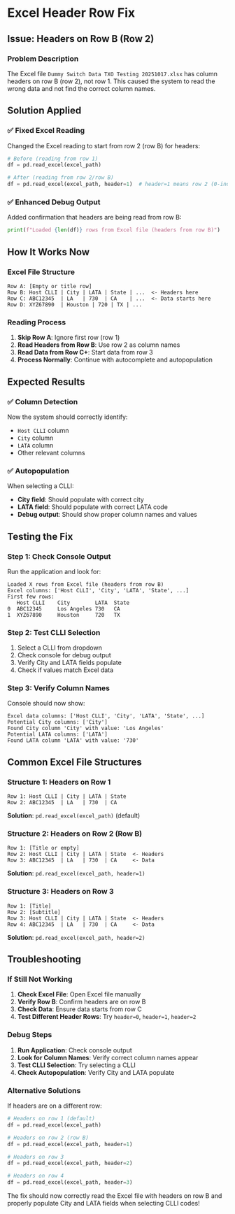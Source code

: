 # Excel Header Row Fix

## Issue: Headers on Row B (Row 2)

### **Problem Description**
The Excel file `Dummy Switch Data TXO Testing 20251017.xlsx` has column headers on row B (row 2), not row 1. This caused the system to read the wrong data and not find the correct column names.

## **Solution Applied**

### **✅ Fixed Excel Reading**
Changed the Excel reading to start from row 2 (row B) for headers:

```python
# Before (reading from row 1)
df = pd.read_excel(excel_path)

# After (reading from row 2/row B)
df = pd.read_excel(excel_path, header=1)  # header=1 means row 2 (0-indexed)
```

### **✅ Enhanced Debug Output**
Added confirmation that headers are being read from row B:

```python
print(f"Loaded {len(df)} rows from Excel file (headers from row B)")
```

## **How It Works Now**

### **Excel File Structure**
```
Row A: [Empty or title row]
Row B: Host CLLI | City | LATA | State | ...  <- Headers here
Row C: ABC12345  | LA   | 730  | CA    | ...  <- Data starts here
Row D: XYZ67890  | Houston | 720 | TX | ...
```

### **Reading Process**
1. **Skip Row A**: Ignore first row (row 1)
2. **Read Headers from Row B**: Use row 2 as column names
3. **Read Data from Row C+**: Start data from row 3
4. **Process Normally**: Continue with autocomplete and autopopulation

## **Expected Results**

### **✅ Column Detection**
Now the system should correctly identify:
- `Host CLLI` column
- `City` column  
- `LATA` column
- Other relevant columns

### **✅ Autopopulation**
When selecting a CLLI:
- **City field**: Should populate with correct city
- **LATA field**: Should populate with correct LATA code
- **Debug output**: Should show proper column names and values

## **Testing the Fix**

### **Step 1: Check Console Output**
Run the application and look for:
```
Loaded X rows from Excel file (headers from row B)
Excel columns: ['Host CLLI', 'City', 'LATA', 'State', ...]
First few rows:
   Host CLLI    City        LATA  State
0  ABC12345     Los Angeles 730   CA
1  XYZ67890     Houston     720   TX
```

### **Step 2: Test CLLI Selection**
1. Select a CLLI from dropdown
2. Check console for debug output
3. Verify City and LATA fields populate
4. Check if values match Excel data

### **Step 3: Verify Column Names**
Console should now show:
```
Excel data columns: ['Host CLLI', 'City', 'LATA', 'State', ...]
Potential City columns: ['City']
Found City column 'City' with value: 'Los Angeles'
Potential LATA columns: ['LATA']
Found LATA column 'LATA' with value: '730'
```

## **Common Excel File Structures**

### **Structure 1: Headers on Row 1**
```
Row 1: Host CLLI | City | LATA | State
Row 2: ABC12345  | LA   | 730  | CA
```
**Solution**: `pd.read_excel(excel_path)` (default)

### **Structure 2: Headers on Row 2 (Row B)**
```
Row 1: [Title or empty]
Row 2: Host CLLI | City | LATA | State  <- Headers
Row 3: ABC12345  | LA   | 730  | CA     <- Data
```
**Solution**: `pd.read_excel(excel_path, header=1)`

### **Structure 3: Headers on Row 3**
```
Row 1: [Title]
Row 2: [Subtitle]
Row 3: Host CLLI | City | LATA | State  <- Headers
Row 4: ABC12345  | LA   | 730  | CA     <- Data
```
**Solution**: `pd.read_excel(excel_path, header=2)`

## **Troubleshooting**

### **If Still Not Working**
1. **Check Excel File**: Open Excel file manually
2. **Verify Row B**: Confirm headers are on row B
3. **Check Data**: Ensure data starts from row C
4. **Test Different Header Rows**: Try `header=0`, `header=1`, `header=2`

### **Debug Steps**
1. **Run Application**: Check console output
2. **Look for Column Names**: Verify correct column names appear
3. **Test CLLI Selection**: Try selecting a CLLI
4. **Check Autopopulation**: Verify City and LATA populate

### **Alternative Solutions**
If headers are on a different row:
```python
# Headers on row 1 (default)
df = pd.read_excel(excel_path)

# Headers on row 2 (row B)
df = pd.read_excel(excel_path, header=1)

# Headers on row 3
df = pd.read_excel(excel_path, header=2)

# Headers on row 4
df = pd.read_excel(excel_path, header=3)
```

The fix should now correctly read the Excel file with headers on row B and properly populate City and LATA fields when selecting CLLI codes!
